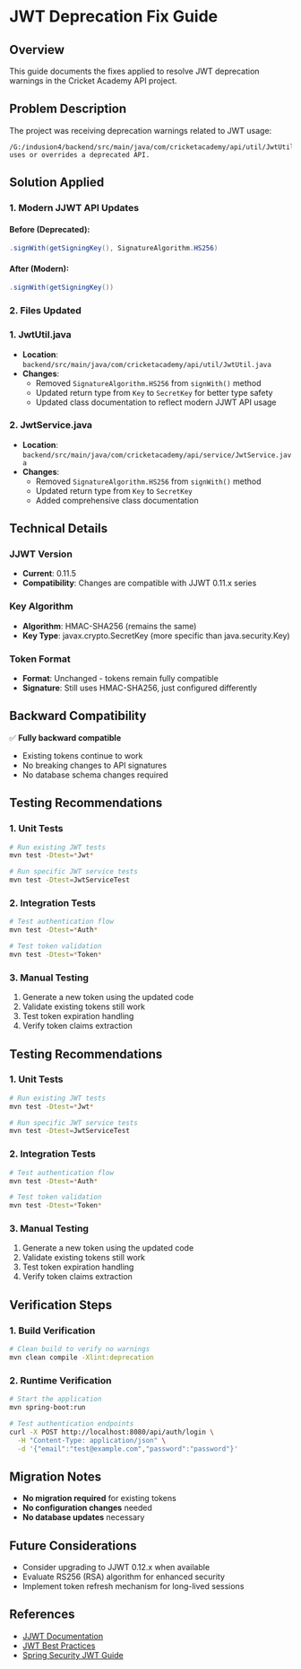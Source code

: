 # JWT Deprecation Fix Guide

## Overview
This guide documents the fixes applied to resolve JWT deprecation warnings in the Cricket Academy API project.

## Problem Description
The project was receiving deprecation warnings related to JWT usage:
```
/G:/indusion4/backend/src/main/java/com/cricketacademy/api/util/JwtUtil.java: uses or overrides a deprecated API.
```

## Solution Applied

### 1. Modern JJWT API Updates

#### Before (Deprecated):
```java
.signWith(getSigningKey(), SignatureAlgorithm.HS256)
```

#### After (Modern):
```java
.signWith(getSigningKey())
```

### 2. Files Updated

### 1. JwtUtil.java
- **Location**: `backend/src/main/java/com/cricketacademy/api/util/JwtUtil.java`
- **Changes**:
  - Removed `SignatureAlgorithm.HS256` from `signWith()` method
  - Updated return type from `Key` to `SecretKey` for better type safety
  - Updated class documentation to reflect modern JJWT API usage

### 2. JwtService.java
- **Location**: `backend/src/main/java/com/cricketacademy/api/service/JwtService.java`
- **Changes**:
  - Removed `SignatureAlgorithm.HS256` from `signWith()` method
  - Updated return type from `Key` to `SecretKey`
  - Added comprehensive class documentation

## Technical Details

### JJWT Version
- **Current**: 0.11.5
- **Compatibility**: Changes are compatible with JJWT 0.11.x series

### Key Algorithm
- **Algorithm**: HMAC-SHA256 (remains the same)
- **Key Type**: javax.crypto.SecretKey (more specific than java.security.Key)

### Token Format
- **Format**: Unchanged - tokens remain fully compatible
- **Signature**: Still uses HMAC-SHA256, just configured differently

## Backward Compatibility
✅ **Fully backward compatible**
- Existing tokens continue to work
- No breaking changes to API signatures
- No database schema changes required

## Testing Recommendations

### 1. Unit Tests
```bash
# Run existing JWT tests
mvn test -Dtest=*Jwt*

# Run specific JWT service tests
mvn test -Dtest=JwtServiceTest
```

### 2. Integration Tests
```bash
# Test authentication flow
mvn test -Dtest=*Auth*

# Test token validation
mvn test -Dtest=*Token*
```

### 3. Manual Testing
1. Generate a new token using the updated code
2. Validate existing tokens still work
3. Test token expiration handling
4. Verify token claims extraction

## Testing Recommendations

### 1. Unit Tests
```bash
# Run existing JWT tests
mvn test -Dtest=*Jwt*

# Run specific JWT service tests
mvn test -Dtest=JwtServiceTest
```

### 2. Integration Tests
```bash
# Test authentication flow
mvn test -Dtest=*Auth*

# Test token validation
mvn test -Dtest=*Token*
```

### 3. Manual Testing
1. Generate a new token using the updated code
2. Validate existing tokens still work
3. Test token expiration handling
4. Verify token claims extraction

## Verification Steps

### 1. Build Verification
```bash
# Clean build to verify no warnings
mvn clean compile -Xlint:deprecation
```

### 2. Runtime Verification
```bash
# Start the application
mvn spring-boot:run

# Test authentication endpoints
curl -X POST http://localhost:8080/api/auth/login \
  -H "Content-Type: application/json" \
  -d '{"email":"test@example.com","password":"password"}'
```

## Migration Notes
- **No migration required** for existing tokens
- **No configuration changes** needed
- **No database updates** necessary

## Future Considerations
- Consider upgrading to JJWT 0.12.x when available
- Evaluate RS256 (RSA) algorithm for enhanced security
- Implement token refresh mechanism for long-lived sessions

## References
- [JJWT Documentation](https://github.com/jwtk/jjwt)
- [JWT Best Practices](https://tools.ietf.org/html/rfc8725)
- [Spring Security JWT Guide](https://docs.spring.io/spring-security/reference/servlet/oauth2/resource-server/jwt.html)
